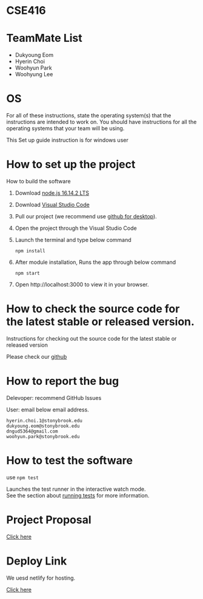 # CSE416

# TeamMate List

- Dukyoung Eom
- Hyerin Choi
- Woohyun Park
- Woohyung Lee

# OS

For all of these instructions, state the operating system(s) that the instructions
are intended to work on. You should have instructions for all the operating
systems that your team will be using.

This Set up guide instruction is for windows user

# How to set up the project

How to build the software

1.  Download [node.js 16.14.2 LTS](https://nodejs.org/ko/)
2.  Download [Visual Studio Code](https://code.visualstudio.com/)
3.  Pull our project (we recommend use [github for desktop](https://desktop.github.com/)).
4.  Open the project through the Visual Studio Code
5.  Launch the terminal and type below command

    ```
    npm install
    ```

6.  After module installation, Runs the app through below command
    ```
    npm start
    ```
7.  Open http://localhost:3000 to view it in your browser.

# How to check the source code for the latest stable or released version.

Instructions for checking out the source code for the latest stable or released
version

Please check our
[github](https://github.com/TREEANA/CSE416)

# How to report the bug

Delevoper: recommend GitHub Issues

User: email below email address.

    hyerin.choi.1@stonybrook.edu
    dukyoung.eom@stonybrook.edu
    dngud5364@gmail.com
    woohyun.park@stonybrook.edu

# How to test the software

use `npm test`

Launches the test runner in the interactive watch mode.\
See the section about [running tests](https://facebook.github.io/create-react-app/docs/running-tests) for more information.

# Project Proposal

[Click here](https://www.notion.so/podo-dc94e6d2f017482ca798316a998613db)

# Deploy Link

We uesd netlify for hosting.

[Click here](https://podoofficial.netlify.app/)
